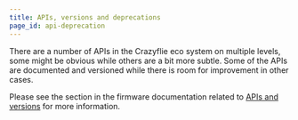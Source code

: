 ```yaml
---
title: APIs, versions and deprecations
page_id: api-deprecation
---
```


There are a number of APIs in the Crazyflie eco system on multiple levels, some might be obvious while others are a bit
more subtle. Some of the APIs are documented and versioned while there is room for improvement in other cases.

Please see the section in the firmware documentation related to
[APIs and versions](https://www.bitcraze.io/documentation/repository/crazyflie-firmware/master/development/apis_versions_deprecation/)
for more information.
